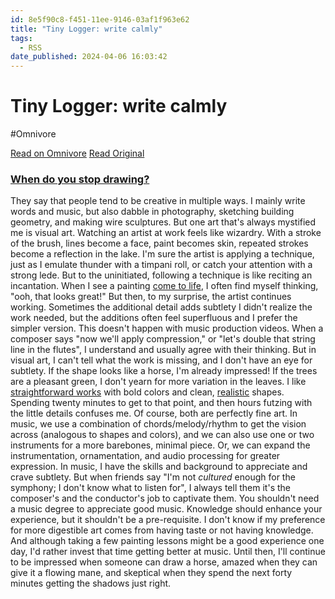 ```yaml
---
id: 8e5f90c8-f451-11ee-9146-03af1f963e62
title: "Tiny Logger: write calmly"
tags:
  - RSS
date_published: 2024-04-06 16:03:42
---
```


# Tiny Logger: write calmly
#Omnivore

[Read on Omnivore](https://omnivore.app/me/tiny-logger-write-calmly-18eb507a690)
[Read Original](https://www.tinylogger.com/max/iAvktzYRMlC047sd)



### [When do you stop drawing?](https:&#x2F;&#x2F;www.tinylogger.com&#x2F;max&#x2F;iAvktzYRMlC047sd)

They say that people tend to be creative in multiple ways. I mainly write words and music, but also dabble in photography, sketching building geometry, and making wire sculptures. But one art that&#39;s always mystified me is visual art. Watching an artist at work feels like wizardry. With a stroke of the brush, lines become a face, paint becomes skin, repeated strokes become a reflection in the lake. I&#39;m sure the artist is applying a technique, just as I emulate thunder with a timpani roll, or catch your attention with a strong lede. But to the uninitiated, following a technique is like reciting an incantation. When I see a painting [come to life](https:&#x2F;&#x2F;www.tinylogger.com&#x2F;max&#x2F;%28https:&#x2F;&#x2F;www.youtube.com&#x2F;watch?v&#x3D;wS23qF-toTA%29), I often find myself thinking, &quot;ooh, that looks great!&quot; But then, to my surprise, the artist continues working. Sometimes the additional detail adds subtlety I didn&#39;t realize the work needed, but the additions often feel superfluous and I prefer the simpler version. This doesn&#39;t happen with music production videos. When a composer says &quot;now we&#39;ll apply compression,&quot; or &quot;let&#39;s double that string line in the flutes&quot;, I understand and usually agree with their thinking. But in visual art, I can&#39;t tell what the work is missing, and I don&#39;t have an eye for subtlety. If the shape looks like a horse, I&#39;m already impressed! If the trees are a pleasant green, I don&#39;t yearn for more variation in the leaves. I like [straightforward works](https:&#x2F;&#x2F;www.metmuseum.org&#x2F;art&#x2F;collection&#x2F;search&#x2F;10786?pos&#x3D;6) with bold colors and clean, [realistic](https:&#x2F;&#x2F;www.metmuseum.org&#x2F;art&#x2F;collection&#x2F;search&#x2F;12800?pos&#x3D;7) shapes. Spending twenty minutes to get to that point, and then hours futzing with the little details confuses me. Of course, both are perfectly fine art. In music, we use a combination of chords&#x2F;melody&#x2F;rhythm to get the vision across (analogous to shapes and colors), and we can also use one or two instruments for a more barebones, minimal piece. Or, we can expand the instrumentation, ornamentation, and audio processing for greater expression. In music, I have the skills and background to appreciate and crave subtlety. But when friends say &quot;I&#39;m not _cultured_ enough for the symphony; I don&#39;t know what to listen for&quot;, I always tell them it&#39;s the composer&#39;s and the conductor&#39;s job to captivate them. You shouldn&#39;t need a music degree to appreciate good music. Knowledge should enhance your experience, but it shouldn&#39;t be a pre-requisite. I don&#39;t know if my preference for more digestible art comes from having taste or not having knowledge. And although taking a few painting lessons might be a good experience one day, I&#39;d rather invest that time getting better at music. Until then, I&#39;ll continue to be impressed when someone can draw a horse, amazed when they can give it a flowing mane, and skeptical when they spend the next forty minutes getting the shadows just right.